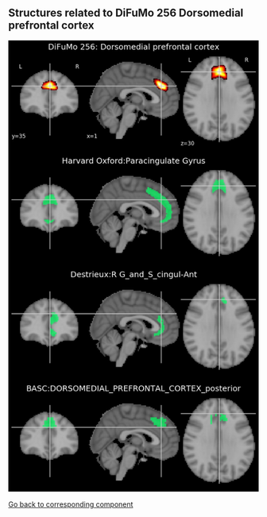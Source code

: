 


## Structures related to DiFuMo 256 Dorsomedial prefrontal cortex

![121](121.jpg "Structures related to DiFuMo 256 Dorsomedial prefrontal cortex")

[Go back to corresponding component](https://parietal-inria.github.io/DiFuMo/256/html/121.html)